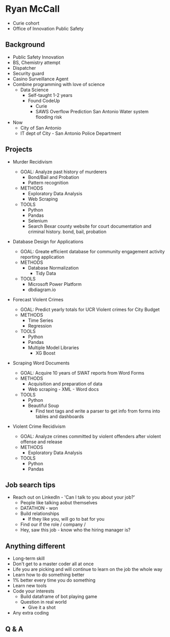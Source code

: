 # Ryan McCall
- Curie cohort
- Office of Innovation Public Safety

## Background

- Public Safety Innovation
- BS, Chemistry attempt
- Dispatcher
- Security guard
- Casino Surveillance Agent
- Combine programming with love of science
    - Data Science
        - Self-taught 1-2 years
        - Found CodeUp
            - Curie
            - SAWS Overflow Prediction San Antonio Water system flooding risk
- Now
    - City of San Antonio
    - IT dept of City - San Antonio Police Department



## Projects

- Murder Recidivism
    - GOAL: Analyze past history of murderers
        - Bond/Bail and Probation
        - Pattern recognition
    - METHODS
        - Exploratory Data Analysis
        - Web Scraping
    - TOOLS
        - Python
        - Pandas
        - Selenium
        - Search Bexar county website for court documentation and criminal history. bond, bail, probation

- Database Design for Applications
    - GOAL: Greate efficient database for community engagement activity reporting application
    - METHODS
        - Database Normalization
            - Tidy Data
    - TOOLS
        - Microsoft Power Platform
        - dbdiagram.io

- Forecast Violent Crimes
    - GOAL: Predict yearly totals for UCR Violent crimes for City Budget
    - METHODS
        - Time Series
        - Regression
    - TOOLS
        - Python
        - Pandas
        - Multiple Model Libraries
            - XG Boost

- Scraping Word Documents
    - GOAL: Acquire 10 years of SWAT reports from Word Forms
    - METHODS
        - Acquisition and preparation of data
        - Web scraping - XML - Word docs
    - TOOLS
        - Python
        - Beautiful Soup
            - Find text tags and write a parser to get info from forms into tables and dashboards

- Violent Crime Recidivism
    - GOAL: Analyze crimes committed by violent offenders after violent offense and release
    - METHODS
        - Exploratory Data Analysis
    - TOOLS
        - Python
        - Pandas

## Job search tips
- Reach out on LinkedIn - 'Can I talk to you about your job?'
    - People like talking aobut themselves
    - DATATHON - won
    - Build relationships 
        - If they like you, will go to bat for you
    - Find our if the role / company / 
    - Hey, saw this job - know who the hiring manager is?


## Anything different
- Long-term skill
- Don't get to a master coder all at once
- Life you are picking and will continue to learn on the job the whole way
- Learn how to do something better
- 1% better every time you do something
- Learn new tools
- Code your interests
    - Build dataframe of bot playing game
    - Question in real world
        - Give it a shot
- Any extra coding




## Q & A
